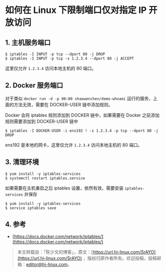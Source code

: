 

# 如何在 Linux 下限制端口仅对指定 IP 开放访问

## [](#1)1\. 主机服务端口

```plain
$ iptables -I INPUT -p tcp --dport 80 -j DROP
$ iptables -I INPUT -p tcp -s 1.2.3.4 --dport 80 -j ACCEPT
```

这里仅允许 `1.2.3.4` 访问本地主机的 80 端口。

## [](#2-docker)2\. Docker 服务端口

对于类似 `docker run -d -p 80:80 shaowenchen/demo-whoami` 运行的服务，上面的方法无效，需要在 DOCKER-USER 链中添加规则。

Docker 会将 iptables 规则添加到 DOCKER 链中，如果需要在 Docker 之前添加规则需要添加到 DOCKER-USER 链中

```plain
$ iptables -I DOCKER-USER -i ens192 ! -s 1.2.3.4 -p tcp --dport 80 -j DROP
```

ens192 是本地的网卡，这里仅允许 `1.2.3.4` 访问本地主机的 80 端口。

## [](#3)3\. 清理环境

```plain
$ yum install -y iptables-services
$ systemctl restart iptables.service
```

如果需要在主机重启之后 iptables 设置，依然有效，需要安装 `iptables-services` 并保存

```plain
$ yum install -y iptables-services
$ service iptables save
```

## [](#4)4\. 参考

-   [https://docs.docker.com/network/iptables/](https://docs.docker.com/network/iptables/)

> 本文转载自：「陈少文的博客」，原文：[https://url.hi-linux.com/SrAYO](https://url.hi-linux.com/SrAYO) ，版权归原作者所有。欢迎投稿，投稿邮箱：[editor@hi-linux.com](mailto:editor@hi-linux.com)。
